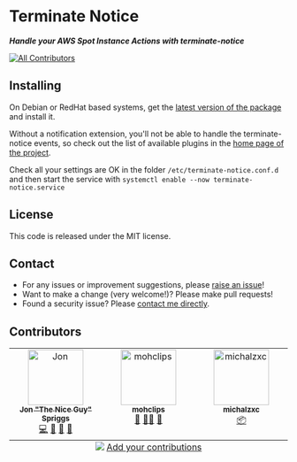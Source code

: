 # Terminate Notice

___Handle your AWS Spot Instance Actions with terminate-notice___

<!-- ALL-CONTRIBUTORS-BADGE:START - Do not remove or modify this section -->
[![All Contributors](https://img.shields.io/badge/all_contributors-3-orange.svg?style=flat-square)](#contributors-)
<!-- ALL-CONTRIBUTORS-BADGE:END -->

## Installing

On Debian or RedHat based systems, get the 
[latest version of the package](https://github.com/terminate-notice/terminate-notice/releases/latest)
and install it.

Without a notification extension, you'll not be able to handle the
terminate-notice events, so check out the list of available plugins in the 
[home page of the project](https://terminate-notice.github.io).

Check all your settings are OK in the folder `/etc/terminate-notice.conf.d`
and then start the service with
`systemctl enable --now terminate-notice.service`

## License

This code is released under the MIT license.

## Contact

* For any issues or improvement suggestions, please 
[raise an issue](https://github.com/terminate-notice/terminate-notice/issues)!
* Want to make a change (very welcome!)? Please make pull requests!
* Found a security issue? Please
[contact me directly](mailto:jon@sprig.gs?subject=terminate-notice-security).

## Contributors

<!-- ALL-CONTRIBUTORS-LIST:START - Do not remove or modify this section -->
<!-- prettier-ignore-start -->
<!-- markdownlint-disable -->
<table>
  <tbody>
    <tr>
      <td align="center" valign="top" width="14.28%"><a href="https://jon.sprig.gs/"><img src="https://avatars.githubusercontent.com/u/228671?v=4?s=100" width="100px;" alt="Jon "The Nice Guy" Spriggs"/><br /><sub><b>Jon "The Nice Guy" Spriggs</b></sub></a><br /><a href="https://github.com/terminate-notice/terminate-notice/commits?author=JonTheNiceGuy" title="Code">💻</a> <a href="#ideas-JonTheNiceGuy" title="Ideas, Planning, & Feedback">🤔</a> <a href="#plugin-JonTheNiceGuy" title="Plugin/utility libraries">🔌</a> <a href="#tool-JonTheNiceGuy" title="Tools">🔧</a></td>
      <td align="center" valign="top" width="14.28%"><a href="https://about.me/nicholascross"><img src="https://avatars.githubusercontent.com/u/11463820?v=4?s=100" width="100px;" alt="mohclips"/><br /><sub><b>mohclips</b></sub></a><br /><a href="#ideas-mohclips" title="Ideas, Planning, & Feedback">🤔</a> <a href="#mentoring-mohclips" title="Mentoring">🧑‍🏫</a> <a href="#research-mohclips" title="Research">🔬</a></td>
      <td align="center" valign="top" width="14.28%"><a href="https://github.com/michalzxc"><img src="https://avatars.githubusercontent.com/u/1896427?v=4?s=100" width="100px;" alt="michalzxc"/><br /><sub><b>michalzxc</b></sub></a><br /><a href="#platform-michalzxc" title="Packaging/porting to new platform">📦</a></td>
    </tr>
  </tbody>
  <tfoot>
    <tr>
      <td align="center" size="13px" colspan="7">
        <img src="https://raw.githubusercontent.com/all-contributors/all-contributors-cli/1b8533af435da9854653492b1327a23a4dbd0a10/assets/logo-small.svg">
          <a href="https://all-contributors.js.org/docs/en/bot/usage">Add your contributions</a>
        </img>
      </td>
    </tr>
  </tfoot>
</table>

<!-- markdownlint-restore -->
<!-- prettier-ignore-end -->

<!-- ALL-CONTRIBUTORS-LIST:END -->
